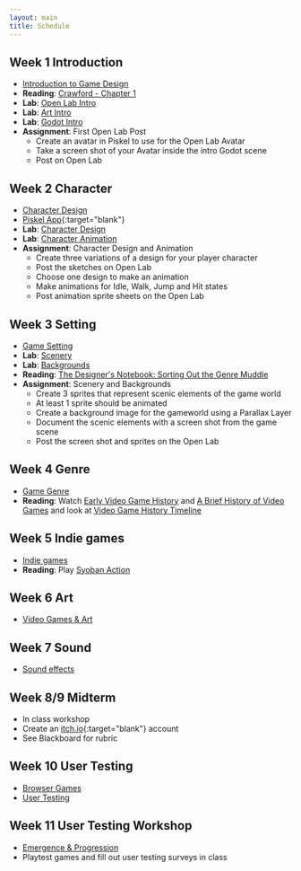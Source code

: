```yaml
---
layout: main
title: Schedule
---
```


## Week 1 **Introduction**
- [Introduction to Game Design](notes/intro)
- **Reading**:	<a href="readings/crawford.pdf" target="blank">Crawford - Chapter 1</a>
- **Lab**: [Open Lab Intro](labs/0-0_Open_Lab_Intro)
- **Lab**: [Art Intro](labs/0-1_Art_Intro)
- **Lab**: [Godot Intro](labs/0-2_Godot_Intro)
- **Assignment**: First Open Lab Post
	- Create an avatar in Piskel to use for the Open Lab Avatar
	- Take a screen shot of your Avatar inside the intro Godot scene
	- Post on Open Lab

## Week 2 **Character**
- [Character Design](notes/character)
- [Piskel App](https://www.piskelapp.com/){:target="blank"}
- **Lab**: [Character Design](labs/2-0_Character_Design)
- **Lab**: [Character Animation](labs/2-1_Character_Animation)
- **Assignment**: Character Design and Animation
	- Create three variations of a design for your player character
	- Post the sketches on Open Lab
	- Choose one design to make an animation
	- Make animations for Idle, Walk, Jump and Hit states
	- Post animation sprite sheets on the Open Lab

## Week 3 **Setting**
- [Game Setting](notes/setting)
- **Lab**: [Scenery](labs/2-6_Scenery)
- **Lab**: [Backgrounds](labs/2-7_Backgrounds)
- **Reading**: [The Designer's Notebook: Sorting Out the Genre Muddle](https://www.gamasutra.com/view/feature/132463/the_designers_notebook_sorting_.php)
- **Assignment**: Scenery and Backgrounds
	- Create 3 sprites that represent scenic elements of the game world
	- At least 1 sprite should be animated
	- Create a background image for the gameworld using a Parallax Layer
	- Document the scenic elements with a screen shot from the game scene
	- Post the screen shot and sprites on the Open Lab

## Week 4 **Genre**
- [Game Genre](notes/genre)
- **Reading**: Watch [Early Video Game History](https://www.youtube.com/watch?v=uuxoThzFPPw) and [A Brief History of Video Games](https://www.youtube.com/watch?v=GoyGlyrYb9c) and look at [Video Game History Timeline](http://www.museumofplay.org/about/icheg/video-game-history/timeline)

<!-- need to do platforms/tilesets here -->

<!-- - **Lab: Obstacles**
	- Groups, loops
	- Collisions, death
	- "wrapping" sprites
	- [Lab](labs/{{site.semester}}/week4/){:target="blank"} 
	& [code](https://github.com/owenroberts/mea300/tree/master/labs/{{site.semester}}/week4/){:target="blank"} 
	& [notes](labs/{{site.semester}}/week4/lab.html)
- **Assignment 4: Obstacles**
	- Design 5 potential *obstacles* for your game
	- Sketches/pixel art/Illustrator art all okay
	- Explain how the obstacles interact with character
	- Post images and explanations on blog -->

## Week 5 **Indie games**
- [Indie games](notes/indie)
- **Reading**: Play [Syoban Action](https://int3.github.io/open-syobon-action.js/)

<!-- - **Blog**: How does Syoban Action play with video game expectations?
 -->
<!-- - **Lab**
	- Distributing platforms
	- Camera position
	- [Lab](labs/{{site.semester}}/week5/){:target="blank"} 
	& [code](https://github.com/owenroberts/mea300/tree/master/labs/{{site.semester}}/week5/){:target="blank"} 
	& [notes](labs/{{site.semester}}/week5/lab.html)
- **Assignment 5: Rewards**
	- Design 5 potential *rewards* for your game
	- Same idea as Assignment 4
	- Post screen shots and explanation of how each reward could help the player advance in the game
	- Post on Medium -->

## Week 6 **Art**
- [Video Games & Art](notes/art)
<!-- - **Reading**: Find a game on <a href="https://itch.io/" target="blank">itch.io</a> to play -->

<!-- - **Lab**
	- Settings file and variables
	- Start and death scene
	- Build and reset functions
	- Text
	- [Lab](labs/{{site.semester}}/week6/){:target="blank"} 
	& [code](https://github.com/owenroberts/mea300/tree/master/labs/{{site.semester}}/week6/){:target="blank"} 
	& [notes](labs/{{site.semester}}/week6/lab.html) -->

	
## Week 7 **Sound**
- [Sound effects](notes/sound)

<!-- - **Lab**
	- Sound with <a href="https://jfxr.frozenfractal.com/" target="blank">jfxr</a>
	- Sound library <a href="https://raw.githubusercontent.com/processing/p5.js-sound/master/lib/p5.sound.js" target="blank">p5 sound library</a>
	- Selecting random sounds/images
	- Setting colliders
	- Object distribution
	- [Lab](labs/{{site.semester}}/week7/){:target="blank"} 
	& [code](https://github.com/owenroberts/mea300/tree/master/labs/{{site.semester}}/week7/){:target="blank"} 
	& [notes](labs/{{site.semester}}/week7/lab.html)
- **Assignment 6: Sound Effects**
	- Create sounds for the game
		- Game start
		- Player jump and land
		- Player dies/loses
		- Player hit by obstacle
		- Player collects reward
	- Using <a href="https://jfxr.frozenfractal.com/" target="blank">jfxr</a>, <a href="http://thirdcog.eu/apps/cfxr" target="blank">cfxr</a>, or other software
	- ~~Post sounds on Medium~~ Post on Blackboard, medium doesn't allow sound files -->

## Week 8/9 **Midterm**
- In class workshop
- Create an [itch.io](https://itch.io/){:target="blank"} account
- See Blackboard for rubric

<!-- - **Lab:** Rewards
	- [Lab](labs/{{site.semester}}/week8/){:target="blank"} 
	& [code](https://github.com/owenroberts/mea300/tree/master/labs/{{site.semester}}/week8/){:target="blank"} 
	& [notes](labs/{{site.semester}}/week8/lab.html) -->

## Week 10 **User Testing**
- [Browser Games](notes/browser)
- [User Testing](notes/testing)

<!-- - **Assignment 7: User Testing Form**
	- Create a user testing form
	- Send the game and form to 5 users not in the class -->

## Week 11 **User Testing Workshop**
- [Emergence & Progression](notes/emergence)
- Playtest games and fill out user testing surveys in class

<!-- - **Lab: Progression**
	- [Lab](labs/{{site.semester}}/week11/){:target="blank"} 
	& [code](https://github.com/owenroberts/mea300/tree/master/labs/{{site.semester}}/week11/){:target="blank"} 
	& [notes](labs/{{site.semester}}/week11/lab.html)
- **Assignment 8: User Testing Report**
	- Summarize feedback in Medium post
	- Choose three things to work on for final -->

<!-- 

## Week 12 **Background Music**
- **Lab: Background Music**
	- [Free Music Archive](http://freemusicarchive.org/){:target="blank"} 
	- [Wikimedia](https://commons.wikimedia.org/wiki/Category:Audio_files_of_music){:target="blank"} 
	- [Audiotool](https://www.audiotool.com/app){:target="blank"}
	- [Lab](labs/{{site.semester}}/week12/){:target="blank"} 
	& [code](https://github.com/owenroberts/mea300/tree/master/labs/{{site.semester}}/week12/){:target="blank"} 
	& [notes](labs/{{site.semester}}/week12/lab.html)

## Week 13 **Labs**
- New Rewards
	- [Lab](labs/{{site.semester}}/week13/){:target="blank"} 
	& [code](https://github.com/owenroberts/mea300/tree/master/labs/{{site.semester}}/week13/){:target="blank"}
	& [notes](labs/{{site.semester}}/week13/lab.html)
- Graphics + Sound for hitting obstacle/reward
	- [Lab](labs/{{site.semester}}/week14/){:target="blank"} 
	& [code](https://github.com/owenroberts/mea300/tree/master/labs/{{site.semester}}/week14/){:target="blank"}



2018 labs
- moving the character
- reaction sprites
- progression

- **Lab**
	- Physics
	- [Lab](week10/lab/) & [code](https://github.com/owenroberts/mea300/tree/master/week10/lab)
- **Final Project Pitch**
	- Write a pitch for your final project
	- Include images of the assets from your game
	- What three features of your game are most important/unique?

## Week 11 **Emergence & Progression**
- **Lab**
	- Levels
	- Resetting game
	- [Progressive Game Lab](week11/lab/)
	- [Emergent Game Lab](week11/emerge/) - [Notes](week11/lab.html)
- **Final Project Plan**
	- Outline the levels or scenes in the game
	- Chart how the game progresses or increases in difficulty
	- Design interface for moving in between levels

## Week 12 **User Testing**
- **Lab**
	- User interface
	- [Lab](week12/lab/) & [code](https://github.com/owenroberts/mea300/tree/master/week12/lab)
	- Background music with [Audiotool](https://www.audiotool.com/app) - [Non flash version](https://next.audiotool.com/)
- **Assignment: User testing survey**
	- Use Google Forms to create a survey for user testing
	- We will review the surveys next week and then send to at least 5 testers
	- Testing feedback will be incorporated into the final

## Week 13 **Non-player Character & AI**
- User testing workshop
- **Lab**
	- Enemy AI
	- [Lab](week13/lab/) & [code](https://github.com/owenroberts/mea300/tree/master/week13/lab)
	- Publishing games on itch.io
- Pac-Man ghost AI
	- <a href="https://www.youtube.com/watch?v=sQK7PmR8kpQ" target="blank">Ms. Pac-Man Tutorial: Ghost Behavior</a>
	- <a href="http://gameinternals.com/post/2072558330/understanding-pac-man-ghost-behavior" target="blank">Understanding Pac-Man Ghost Behavior</a>
	- <a href="http://www.gamasutra.com/view/feature/3938/the_pacman_dossier.php?print=1" target="blank">The Pac-Man Dossier</a>
	- <a href="http://laweekly.blogs.com/joshuah_bearman/files/harpers_billy_mitchell.pdf" target="blank">The Perfect Game: Five years with the master of Pac-Man</a>
- **Assignment: User testing**
	- Send the user testing form and game to at least 5 players
	- Document the feedback in a blog post
	- Choose three things to work on for the final

## Week 14/15 **Final Workshop**



labs
			17f							18f
week 1		click Sprites 				click sprites	
week 2		add sprites 				sprite sheets
			move character.vel 			player.pos +=
week 3		platform 					platform
			gravity 					gravity
			jump, speed, .isJumping		jump
			loop clouds + bushes		collide ?
			collide						spawn with timer 
										or frameCount?
week 4		no lab?
week 5		group
			loop walls
			enemies
			health
week 6
week 7
week 8	

http://owenroberts.github.io/videogames/week8/index.html
http://imranunit40.blogspot.com/2015/05/goals-challenges-and-rewards.html
http://jeremycouillard.com/newMedia/gameDesign.html
http://graysonearle.com/edu/gamepro/
	- https://www.primagames.com/games/super-mario-3d-world/feature/15-greatest-moments-sega-and-nintendo-16-bit-console-war
	- http://keithburgun.net/randomness-and-game-design/
 -->